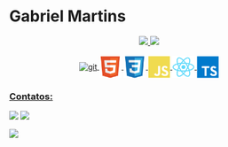 # Gabriel Martins




<div align="center" style={{display:'flex'}}>
<a  href="https://github.com/gdlmartins">
    
<img  height="140em"  src="https://github-readme-stats.vercel.app/api/top-langs/?username=gdlmartins&layout=compact&langs_count=7&theme=dracula"/>
    
<img  height="140em" src="https://github-readme-stats.vercel.app/api?username=gdlmartins&show_icons=true&theme=dracula&include_all_commits=true&count_private=true"/>
</div>

<div align="center" style={{display:"flex"}}><br>
    <img align="center" alt="git" width="40" height="40" src="https://www.vectorlogo.zone/logos/git-scm/git-scm-icon.svg" alt="git" />
 
  <img align="center" alt="HTML" height="40" width="40" src="https://raw.githubusercontent.com/devicons/devicon/master/icons/html5/html5-original.svg">
  <img align="center" alt="CSS" height="40" width="40" src="https://raw.githubusercontent.com/devicons/devicon/master/icons/css3/css3-original.svg">
     <img align="center" alt="JS" height="40" width="40" src="https://raw.githubusercontent.com/devicons/devicon/master/icons/javascript/javascript-plain.svg">  
  <img align="center" alt="React" height="40" width="40" src="https://raw.githubusercontent.com/devicons/devicon/master/icons/react/react-original.svg">
      <img align="center" alt="TypeScript" height="40" width="40" src="https://raw.githubusercontent.com/devicons/devicon/master/icons/typescript/typescript-original.svg">


</div>







<div style={{position: "absolute"  , right: "0px" }}>
    



### Contatos:

<a href = "mailto:gdlmartins@gmail.com"><img src="https://img.shields.io/badge/Gmail-D14836?style=for-the-badge&logo=gmail&logoColor=white" target="_blank"></a>
<a href="https://www.linkedin.com/in/gabriel-martins-71438541/" target="_blank"><img src="https://img.shields.io/badge/-LinkedIn-%230077B5?style=for-the-badge&logo=linkedin&logoColor=white" target="_blank"></a>   
</div>

    

    
   
   <img alingn="center" src="https://profile-counter.glitch.me/gdlmartins/count.svg" />



